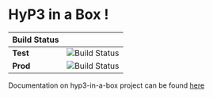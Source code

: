 # HyP3 in a Box !

| Build Status ||
| --------------------- | ------------------------------------- |
| **Test** | ![Build Status](https://s3-us-west-2.amazonaws.com/asf-docs/hyp3-in-a-box/test-build-status.svg)|
| **Prod** | ![Build Status](https://s3-us-west-2.amazonaws.com/asf-docs/hyp3-in-a-box/prod-build-status.svg)|


Documentation on hyp3-in-a-box project can be found [here](http://asf-docs.s3-website-us-west-2.amazonaws.com/hyp3-in-a-box/)
